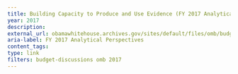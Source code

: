 ```yaml
---
title: Building Capacity to Produce and Use Evidence (FY 2017 Analytical Perspectives - Chapter 7)
year: 2017
description: 
external_url: obamawhitehouse.archives.gov/sites/default/files/omb/budget/fy2017/assets/fact_sheets/Building%20and%20Using%20Evidence.pdf
aria-label: FY 2017 Analytical Perspectives
content_tags: 
type: link
filters: budget-discussions omb 2017
---
```

